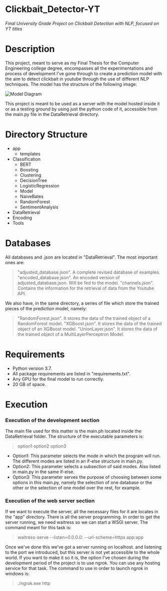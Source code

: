 # Clickbait_Detector-YT
###### Final University Grade Project on Clickbait Detection with NLP, focused on YT titles

# Description

This project, meant to serve as my Final Thesis for the Computer Engineering college degree, encompasses all the experimentations and process of development I've gone through to create a prediction model with the aim to detect clickbait in youtube through the use of different NLP techniques. The model has the structure of the following image:

![Model Diagram](https://i.imgur.com/ilxHwQS.png)

This project is meant to be used as a server with the model hosted inside it or as a testing ground by using just the python code of it, accessible from the main.py file in the DataRetrieval directory.
# Directory Structure
- app
  - templates
- Classification
  - BERT
  - Boosting
  - Clustering
  - DecisionTree
  - LogisticRegression
  - Model
  - NaiveBates
  - RandomForest
  - SentimentAnalysis
- DataRetrieval
- Encoding
- Tools

# Databases
All databases and .json are located in "DataRetrieval". The most important ones are:
> "adjusted_database.json". A complete revised database of examples.
> "encoded_database.json". An encoded version of adjusted_database.json. Will be fed to the model.
> "channels.json". Contains the information for the retrieval of data from the Youtube API.

We also have, in the same directory, a series of file which store the trained pieces of the prediction model, namely:
> "RandomForest.json". It stores the data of the trained object of a RandomForest model.
> "XGBoost.json". It stores the data of the trained object of an XGBoost model.
> "UnionLayer.json". It stores the data of the trained object of a MultiLayerPerceptron Model.

# Requirements
- Python version 3.7.
- All package requirements are listed in "requirements.txt".
- Any GPU for the final model to run correctly.
- 20 GB of space.
# Execution
 
### Execution of the development section
The main file used for this matter is the main.ph located inside the DataRetrieval folder. The structure of the executable parameters is:
> option1 option2 option3
- Option1: This parameter selects the mode in which the program will run. The different modes are listed in an if-else structure in main.py.
- Option2: This parameter selects a subsection of said modes. Also listed in main.py in the same if-else.
- Option3: This parameter serves the purpose of choosing between some options in this main.py, namely the selection of one database or the other or the selection of one model over the rest, for example.

### Execution of the web server section
If we want to execute the server, all the necessary files for it are locates in the "app" directory. There is all the server programming.
In order to get the server running, we need waitress so we can start a WSGI server. The command meant for this task is:
> waitress-serve --listen=0.0.0.0:<port> --url-scheme=https app:app    

Once we've done this we've got a server running on localhost. and listening to the port we introduced, but this server is not yet accessible to the whole world.
If you want to make it so it is, the option I've chosen during the development period of the project is to use ngrok. You can use any hosting service for that task.
The command to use in order to launch ngrok in windows is:
> ./ngrok.exe http <port>